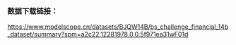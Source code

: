 ### 数据下载链接：
https://www.modelscope.cn/datasets/BJQW14B/bs_challenge_financial_14b_dataset/summary?spm=a2c22.12281978.0.0.5f971ea31wF01d
